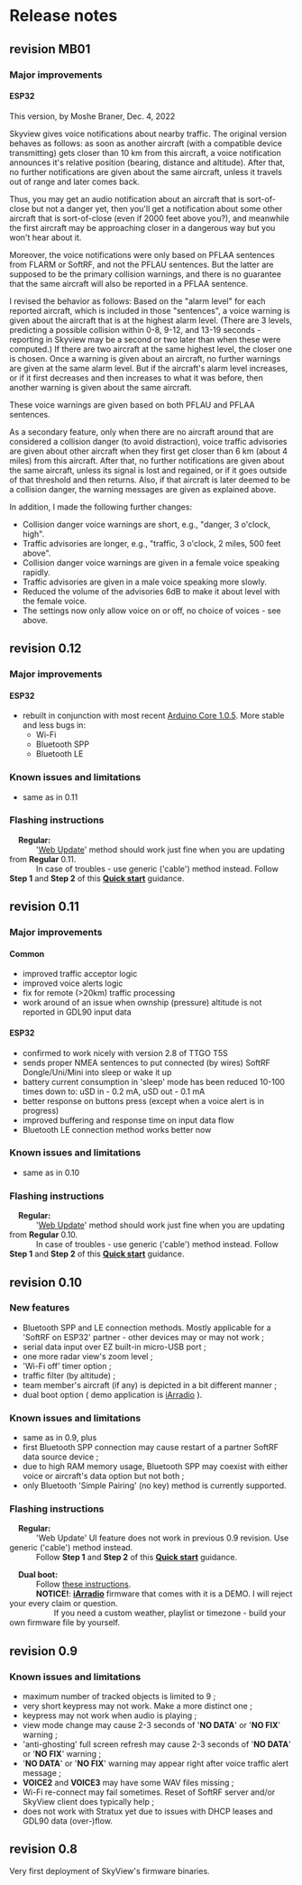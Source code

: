 # Release notes

## revision MB01

### Major improvements

#### ESP32

This version, by Moshe Braner, Dec. 4, 2022

Skyview gives voice notifications about nearby traffic.  The original version behaves as follows: as soon as another aircraft (with a compatible device transmitting) gets closer than 10 km from this aircraft, a voice notification announces it's relative position (bearing, distance and altitude).  After that, no further notifications are given about the same aircraft, unless it travels out of range and later comes back.

Thus, you may get an audio notification about an aircraft that is sort-of-close but not a danger yet, then you'll get a notification about some other aircraft that is sort-of-close (even if 2000 feet above you?), and meanwhile the first aircraft may be approaching closer in a dangerous way but you won't hear about it.

Moreover, the voice notifications were only based on PFLAA sentences from FLARM or SoftRF, and not the PFLAU sentences.  But the latter are supposed to be the primary collision warnings, and there is no guarantee that the same aircraft will also be reported in a PFLAA sentence.

I revised the behavior as follows:  Based on the "alarm level" for each reported aircraft, which is included in those "sentences", a voice warning is given about the aircraft that is at the highest alarm level.  (There are 3 levels, predicting a possible collision within 0-8, 9-12, and 13-19 seconds - reporting in Skyview may be a second or two later than when these were computed.)  If there are two aircraft at the same highest level, the closer one is chosen.  Once a warning is given about an aircraft, no further warnings are given at the same alarm level.  But if the aircraft's alarm level increases, or if it first decreases and then increases to what it was before, then another warning is given about the same aircraft.

These voice warnings are given based on both PFLAU and PFLAA sentences.

As a secondary feature, only when there are no aircraft around that are considered a collision danger (to avoid distraction), voice traffic advisories are given about other aircraft when they first get closer than 6 km (about 4 miles) from this aircraft.  After that, no further notifications are given about the same aircraft, unless its signal is lost and regained, or if it goes outside of that threshold and then returns.  Also, if that aircraft is later deemed to be a collision danger, the warning messages are given as explained above.

In addition, I made the following further changes:
* Collision danger voice warnings are short, e.g., "danger, 3 o'clock, high".
* Traffic advisories are longer, e.g., "traffic, 3 o'clock, 2 miles, 500 feet above".
* Collision danger voice warnings are given in a female voice speaking rapidly.
* Traffic advisories are given in a male voice speaking more slowly.
* Reduced the volume of the advisories 6dB to make it about level with the female voice.
* The settings now only allow voice on or off, no choice of voices - see above.


## revision 0.12

### Major improvements

#### ESP32

- rebuilt in conjunction with most recent [Arduino Core 1.0.5](https://github.com/espressif/arduino-esp32/releases/tag/1.0.5). More stable and less bugs in:
    - Wi-Fi
    - Bluetooth SPP
    - Bluetooth LE

### Known issues and limitations

- same as in 0.11

### Flashing instructions

&nbsp;&nbsp;&nbsp;&nbsp;**Regular:**<br>
&nbsp;&nbsp;&nbsp;&nbsp;&nbsp;&nbsp;&nbsp;&nbsp;&nbsp;&nbsp;&nbsp;&nbsp;'[Web Update](https://github.com/lyusupov/SoftRF/wiki/Firmware-update-%28Web-method%29#esp32)' method should work just fine when you are updating from **Regular** 0.11.<br>
&nbsp;&nbsp;&nbsp;&nbsp;&nbsp;&nbsp;&nbsp;&nbsp;&nbsp;&nbsp;&nbsp;&nbsp;In case of troubles - use generic ('cable') method instead. Follow **Step 1** and **Step 2** of this [**Quick start**](https://github.com/lyusupov/SoftRF/wiki/SkyView.-Quick-start) guidance.

## revision 0.11

### Major improvements

#### Common

- improved traffic acceptor logic
- improved voice alerts logic
- fix for remote (>20km) traffic processing
- work around of an issue when ownship (pressure) altitude is not reported in GDL90 input data

#### ESP32

- confirmed to work nicely with version 2.8 of TTGO T5S
- sends proper NMEA sentences to put connected (by wires) SoftRF Dongle/Uni/Mini into sleep or wake it up
- battery current consumption in 'sleep' mode has been reduced 10-100 times down to: uSD in - 0.2 mA, uSD out - 0.1 mA
- better response on buttons press (except when a voice alert is in progress)
- improved buffering and response time on input data flow
- Bluetooth LE connection method works better now

### Known issues and limitations

- same as in 0.10

### Flashing instructions

&nbsp;&nbsp;&nbsp;&nbsp;**Regular:**<br>
&nbsp;&nbsp;&nbsp;&nbsp;&nbsp;&nbsp;&nbsp;&nbsp;&nbsp;&nbsp;&nbsp;&nbsp;'[Web Update](https://github.com/lyusupov/SoftRF/wiki/Firmware-update-%28Web-method%29#esp32)' method should work just fine when you are updating from **Regular** 0.10.<br>
&nbsp;&nbsp;&nbsp;&nbsp;&nbsp;&nbsp;&nbsp;&nbsp;&nbsp;&nbsp;&nbsp;&nbsp;In case of troubles - use generic ('cable') method instead. Follow **Step 1** and **Step 2** of this [**Quick start**](https://github.com/lyusupov/SoftRF/wiki/SkyView.-Quick-start) guidance.

## revision 0.10

### New features

- Bluetooth SPP and LE connection methods. Mostly applicable for a 'SoftRF on ESP32' partner - other devices may or may not work ;
- serial data input over EZ built-in micro-USB port ;
- one more radar view's zoom level ;
- 'Wi-Fi off' timer option ;
- traffic filter (by altitude) ;
- team member's aircraft (if any) is depicted in a bit different manner ;
- dual boot option ( demo application is [iArradio](https://github.com/TioRuben/iArradio) ).

### Known issues and limitations

- same as in 0.9, plus
- first Bluetooth SPP connection may cause restart of a partner SoftRF data source device ;
- due to high RAM memory usage, Bluetooth SPP may coexist with either voice or aircraft's data option but not both ;
- only Bluetooth 'Simple Pairing' (no key) method is currently supported.

### Flashing instructions

&nbsp;&nbsp;&nbsp;&nbsp;**Regular:**<br>
&nbsp;&nbsp;&nbsp;&nbsp;&nbsp;&nbsp;&nbsp;&nbsp;&nbsp;&nbsp;&nbsp;&nbsp;'Web Update' UI feature does not work in previous 0.9 revision. Use generic ('cable') method instead.<br>
&nbsp;&nbsp;&nbsp;&nbsp;&nbsp;&nbsp;&nbsp;&nbsp;&nbsp;&nbsp;&nbsp;&nbsp;Follow **Step 1** and **Step 2** of this [**Quick start**](https://github.com/lyusupov/SoftRF/wiki/SkyView.-Quick-start) guidance.

&nbsp;&nbsp;&nbsp;&nbsp;**Dual boot:**<br>
&nbsp;&nbsp;&nbsp;&nbsp;&nbsp;&nbsp;&nbsp;&nbsp;&nbsp;&nbsp;&nbsp;&nbsp;Follow [these instructions](https://github.com/lyusupov/SoftRF/wiki/SkyView.-Dual-boot).<br>
&nbsp;&nbsp;&nbsp;&nbsp;&nbsp;&nbsp;&nbsp;&nbsp;&nbsp;&nbsp;&nbsp;&nbsp;**NOTICE!**: [**iArradio**](https://github.com/TioRuben/iArradio) firmware that comes with it is a DEMO. I will reject your every claim or question.<br>
&nbsp;&nbsp;&nbsp;&nbsp;&nbsp;&nbsp;&nbsp;&nbsp;&nbsp;&nbsp;&nbsp;&nbsp;&nbsp;&nbsp;&nbsp;&nbsp;&nbsp;&nbsp;&nbsp;&nbsp;If you need a custom weather, playlist or timezone - build your own firmware file by yourself.<br>

## revision 0.9

### Known issues and limitations

- maximum number of tracked objects is limited to 9 ;
- very short keypress may not work. Make a more distinct one ;
- keypress may not work when audio is playing ;
- view mode change may cause 2-3 seconds of '**NO DATA**' or '**NO FIX**' warning ;
- 'anti-ghosting' full screen refresh may cause 2-3 seconds of '**NO DATA**' or '**NO FIX**' warning ;
- '**NO DATA**' or '**NO FIX**' warning may appear right after voice traffic alert message ;
- **VOICE2** and **VOICE3** may have some WAV files missing ;
- Wi-Fi re-connect may fail sometimes. Reset of SoftRF server and/or SkyView client does typically help ;
- does not work with Stratux yet due to issues with DHCP leases and GDL90 data (over-)flow.

## revision 0.8

Very first deployment of SkyView's firmware binaries.
